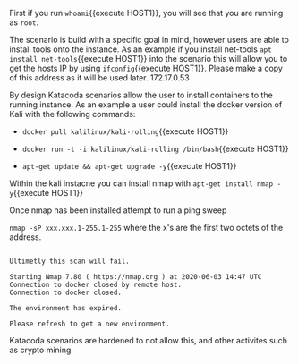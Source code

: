 First if you run `whoami`{{execute HOST1}}, you will see that you are running as `root`. 

The scenario is build with a specific goal in mind, however users are able to install tools onto the instance. 
As an example if you install net-tools `apt install net-tools`{{execute HOST1}} into the scenario this will allow you to get the hosts IP
by using `ifconfig`{{execute HOST1}}. Please make a copy of this address as it will be used later. 172.17.0.53

By design Katacoda scenarios allow the user to install containers to the running instance. 
As an example a user could install the docker version of Kali with the following commands: 

* `docker pull kalilinux/kali-rolling`{{execute HOST1}}

* `docker run -t -i kalilinux/kali-rolling /bin/bash`{{execute HOST1}}

* `apt-get update && apt-get upgrade -y`{{execute HOST1}}

Within the kali instacne you can install nmap with `apt-get install nmap -y`{{execute HOST1}}

Once nmap has been installed attempt to run a ping sweep

`nmap -sP xxx.xxx.1-255.1-255` where the x's are the first two octets of the address. 

```

Ultimetly this scan will fail. 

Starting Nmap 7.80 ( https://nmap.org ) at 2020-06-03 14:47 UTC
Connection to docker closed by remote host.
Connection to docker closed.

The environment has expired.

Please refresh to get a new environment.

```

Katacoda scenarios are hardened to not allow this, and other activites such as crypto mining. 
